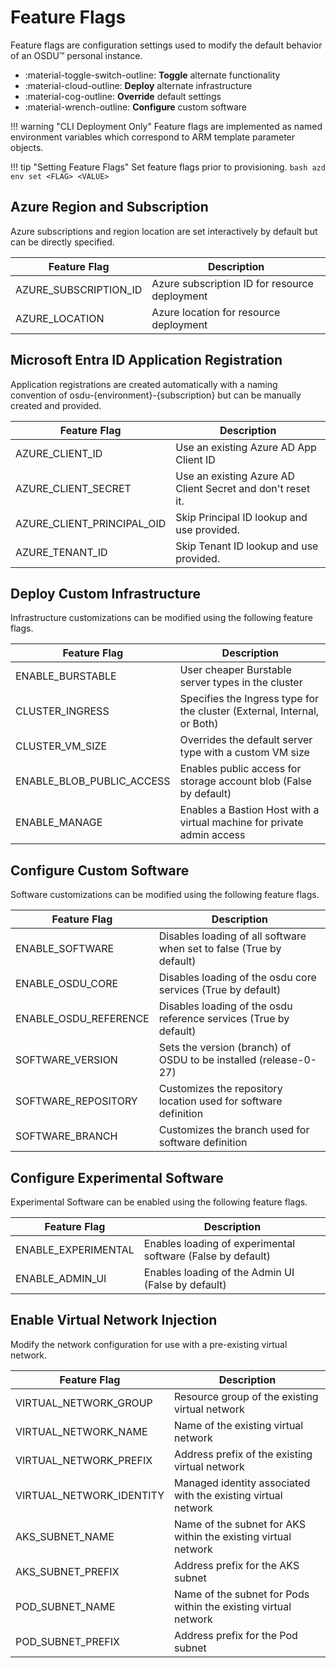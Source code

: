 # Feature Flags

Feature flags are configuration settings used to modify the default behavior of an OSDU™ personal instance.

<div class="grid cards" markdown>

- :material-toggle-switch-outline: __Toggle__ alternate functionality
- :material-cloud-outline: __Deploy__  alternate infrastructure
- :material-cog-outline: __Override__ default settings
- :material-wrench-outline: __Configure__ custom software 

</div>


!!! warning "CLI Deployment Only"
    Feature flags are implemented as named environment variables which correspond to ARM template parameter objects.

!!! tip "Setting Feature Flags"
    Set feature flags prior to provisioning.
    ```bash
    azd env set <FLAG> <VALUE>
    ```

## Azure Region and Subscription

Azure subscriptions and region location are set interactively by default but can be directly specified.

| Feature Flag              | Description                                                                 |
|---------------------------|-----------------------------------------------------------------------------|
| AZURE_SUBSCRIPTION_ID    | Azure subscription ID for resource deployment                              |
| AZURE_LOCATION           | Azure location for resource deployment                                      |

## Microsoft Entra ID Application Registration

Application registrations are created automatically with a naming convention of osdu-{environment}-{subscription} but can be manually created and provided.

| Feature Flag              | Description                                                                 |
|---------------------------|-----------------------------------------------------------------------------|
| AZURE_CLIENT_ID           | Use an existing Azure AD App Client ID                                      |
| AZURE_CLIENT_SECRET       | Use an existing Azure AD Client Secret and don't reset it.                  |
| AZURE_CLIENT_PRINCIPAL_OID| Skip Principal ID lookup and use provided.                                  |
| AZURE_TENANT_ID           | Skip Tenant ID lookup and use provided.                                     |

## Deploy Custom Infrastructure

Infrastructure customizations can be modified using the following feature flags.

| Feature Flag              | Description                                                                 |
|---------------------------|-----------------------------------------------------------------------------|
| ENABLE_BURSTABLE          | User cheaper Burstable server types in the cluster                          |
| CLUSTER_INGRESS           | Specifies the Ingress type for the cluster (External, Internal, or Both)    |
| CLUSTER_VM_SIZE           | Overrides the default server type with a custom VM size                     |
| ENABLE_BLOB_PUBLIC_ACCESS | Enables public access for storage account blob (False by default)           |
| ENABLE_MANAGE             | Enables a Bastion Host with a virtual machine for private admin access      |



## Configure Custom Software

Software customizations can be modified using the following feature flags.

| Feature Flag              | Description                                                                 |
|---------------------------|-----------------------------------------------------------------------------|
| ENABLE_SOFTWARE           | Disables loading of all software when set to false (True by default)        |
| ENABLE_OSDU_CORE          | Disables loading of the osdu core services (True by default)                |
| ENABLE_OSDU_REFERENCE     | Disables loading of the osdu reference services (True by default)           |
| SOFTWARE_VERSION          | Sets the version (branch) of OSDU to be installed (release-0-27)            |
| SOFTWARE_REPOSITORY       | Customizes the repository location used for software definition             |
| SOFTWARE_BRANCH           | Customizes the branch used for software definition                          |


## Configure Experimental Software

Experimental Software can be enabled using the following feature flags.

| Feature Flag              | Description                                                                 |
|---------------------------|-----------------------------------------------------------------------------|
| ENABLE_EXPERIMENTAL       | Enables loading of experimental software (False by default)                 |
| ENABLE_ADMIN_UI           | Enables loading of the Admin UI (False by default)                          |


## Enable Virtual Network Injection

Modify the network configuration for use with a pre-existing virtual network.

| Feature Flag              | Description                                                                 |
|---------------------------|-----------------------------------------------------------------------------|
| VIRTUAL_NETWORK_GROUP     | Resource group of the existing virtual network                               |
| VIRTUAL_NETWORK_NAME      | Name of the existing virtual network                                         |
| VIRTUAL_NETWORK_PREFIX    | Address prefix of the existing virtual network                               |
| VIRTUAL_NETWORK_IDENTITY  | Managed identity associated with the existing virtual network                |
| AKS_SUBNET_NAME           | Name of the subnet for AKS within the existing virtual network               |
| AKS_SUBNET_PREFIX         | Address prefix for the AKS subnet                                            |
| POD_SUBNET_NAME           | Name of the subnet for Pods within the existing virtual network              |
| POD_SUBNET_PREFIX         | Address prefix for the Pod subnet                                            |
